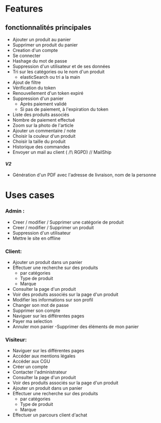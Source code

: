 # Features 

## fonctionnalités principales
 - Ajouter un produit au panier
 - Supprimer un produit du panier
 - Creation d'un compte
 - Se connecter 
 - Hashage du mot de passe
 - Suppression d'un utilisateur et de ses données
 - Tri sur les catégories ou le nom d'un produit
    - elasticSearch ou tri a la main
 - Ajout de filtre
 - Vérification du token
 - Renouvellement d'un token expiré
 - Suppression d'un panier 
    - Après paiement validé
    - Si pas de paiement, à l'expiration du token
 - Liste des produits associés
 - Nombre de paiement effectué
 - Zoom sur la photo de l'article
 - Ajouter un commentaire / note
 - Choisir la couleur d'un produit
 - Choisir la taille du produit
 - Historique des commandes
 - Envoyer un mail au client ( /!\ RGPD) // MailShip
 
#### _V2_

 - Génération d'un PDF avec l'adresse de livraison, nom de la personne


# Uses cases
### Admin :
- Creer / modifier / Supprimer une catégorie de produit
- Creer / modifier / Supprimer un produit
- Suppression d'un utilisateur
- Mettre le site en offline

### Client:
- Ajouter un produit dans un panier
- Effectuer une recherche sur des produits
    - par catégories
    - Type de produit
    - Marque
- Consulter la page d'un produit
- Voir des produits associés sur la page d'un produit
- Modifier les informations sur son profil
- Changer son mot de passe
- Supprimer son compte
- Naviguer sur les différentes pages
- Payer ma selection
- Annuler mon panier
-Supprimer des éléments de mon panier

### Visiteur:
- Naviguer sur les différentes pages
- Accéder aux mentions légales
- Accéder aux CGU
- Créer un compte
- Contacter l'administrateur
- Consulter la page d'un produit
- Voir des produits associés sur la page d'un produit
- Ajouter un produit dans un panier
- Effectuer une recherche sur des produits
    - par catégories
    - Type de produit
    - Marque
- Effectuer un parcours client d'achat

